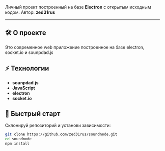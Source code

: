 Личный проект построенный на базе **Electron** с открытым исходным кодом.
Автор: **zed31rus**  

---

## 🛠 О проекте

Это современное web приложение построенное на базе electron, socket.io и sounpdad.js

## ⚡ Технологии
  
- **sounpdad.js**  
- **JavaScript**  
- **electron**
- **socket.io**

## 🚀 Быстрый старт

Склонируй репозиторий и установи зависимости:

```bash
git clone https://github.com/zed31rus/soundnode.git
cd soundnode
npm install
